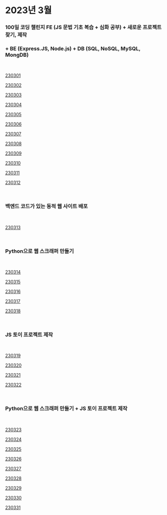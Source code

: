# 2023년 3월

### 100일 코딩 챌린지 FE (JS 문법 기초 복습 + 심화 공부) + 새로운 프로젝트 찾기, 제작

### + BE (Express.JS, Node.js) + DB (SQL, NoSQL, MySQL, MongDB)

<br />

[230301](/DateLink/2023-03/230301.md)

[230302](/DateLink/2023-03/230302.md)

[230303](/DateLink/2023-03/230303.md)

[230304](/DateLink/2023-03/230304.md)

[230305](/DateLink/2023-03/230305.md)

[230306](/DateLink/2023-03/230306.md)

[230307](/DateLink/2023-03/230307.md)

[230308](/DateLink/2023-03/230308.md)

[230309](/DateLink/2023-03/230309.md)

[230310](/DateLink/2023-03/230310.md)

[230311](/DateLink/2023-03/230311.md)

[230312](/DateLink/2023-03/230312.md)

<br />

### 백엔드 코드가 있는 동적 웹 사이트 배포

<br />

[230313](/DateLink/2023-03/230313.md)

<br />

### Python으로 웹 스크래퍼 만들기

<br />

[230314](/DateLink/2023-03/230314.md)

[230315](/DateLink/2023-03/230315.md)

[230316](/DateLink/2023-03/230316.md)

[230317](/DateLink/2023-03/230317.md)

[230318](/DateLink/2023-03/230318.md)

<br />

### JS 토이 프로젝트 제작

<br />

[230319](/DateLink/2023-03/230319.md)

[230320](/DateLink/2023-03/230320.md)

[230321](/DateLink/2023-03/230321.md)

[230322](/DateLink/2023-03/230322.md)

<br />

### Python으로 웹 스크래퍼 만들기 + JS 토이 프로젝트 제작

<br />

[230323](/DateLink/2023-03/230323.md)

[230324](/DateLink/2023-03/230324.md)

[230325](/DateLink/2023-03/230325.md)

[230326](/DateLink/2023-03/230326.md)

[230327](/DateLink/2023-03/230327.md)

[230328](/DateLink/2023-03/230328.md)

[230329](/DateLink/2023-03/230329.md)

[230330](/DateLink/2023-03/230330.md)

[230331](/DateLink/2023-03/230331.md)

<br />

